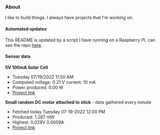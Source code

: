 ### About
I like to build things. I always have projects that I'm working on.

#### Automated updates
This README is updated by a script I have running on a Raspberry Pi, can see the repo [here](https://github.com/jdc-cunningham/raspi-git-repo-updater).

#### Sensor data
**5V 100mA Solar Cell**
- Tuesday 07/19/2022 11:50 AM
- Computed voltage: 0.21 V current: 10 mA
- Power produced: 0.00 W
- [Project link](https://github.com/jdc-cunningham/raspisolarplotter)

**Small random DC motor attached to stick** - data gathered every minute
- Fetched today Tuesday 07-19-2022 12:00 PM
- Produced: 1.287 mW
- Highest: 0.029V 0.0009A
- [Project link](https://github.com/jdc-cunningham/turbine-raspi)
